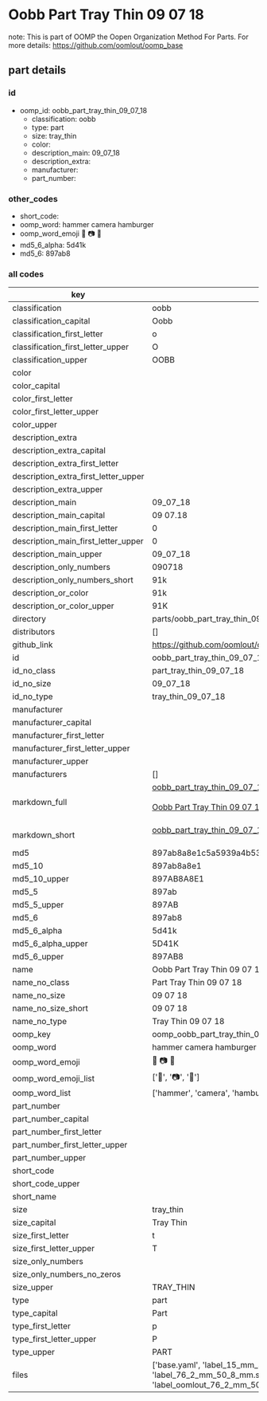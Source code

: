 # Oobb Part Tray Thin 09 07 18  

note: This is part of OOMP the Oopen Organization Method For Parts. For more details: https://github.com/oomlout/oomp_base

##  part details





### id
* oomp_id: oobb_part_tray_thin_09_07_18
  * classification: oobb
  * type: part
  * size: tray_thin
  * color: 
  * description_main: 09_07_18
  * description_extra: 
  * manufacturer: 
  * part_number: 

### other_codes
* short_code: 
* oomp_word: hammer camera hamburger
* oomp_word_emoji :hammer: :camera: :hamburger:
* md5_6_alpha: 5d41k
* md5_6: 897ab8

### all codes 
| key | value |  
| --- | --- |  
| classification | oobb |  
| classification_capital | Oobb |  
| classification_first_letter | o |  
| classification_first_letter_upper | O |  
| classification_upper | OOBB |  
| color |  |  
| color_capital |  |  
| color_first_letter |  |  
| color_first_letter_upper |  |  
| color_upper |  |  
| description_extra |  |  
| description_extra_capital |  |  
| description_extra_first_letter |  |  
| description_extra_first_letter_upper |  |  
| description_extra_upper |  |  
| description_main | 09_07_18 |  
| description_main_capital | 09 07.18 |  
| description_main_first_letter | 0 |  
| description_main_first_letter_upper | 0 |  
| description_main_upper | 09_07_18 |  
| description_only_numbers | 090718 |  
| description_only_numbers_short | 91k |  
| description_or_color | 91k |  
| description_or_color_upper | 91K |  
| directory | parts/oobb_part_tray_thin_09_07_18 |  
| distributors | [] |  
| github_link | https://github.com/oomlout/oomlout_oomp_part_src/tree/main/parts/oobb_part_tray_thin_09_07_18/working |  
| id | oobb_part_tray_thin_09_07_18 |  
| id_no_class | part_tray_thin_09_07_18 |  
| id_no_size | 09_07_18 |  
| id_no_type | tray_thin_09_07_18 |  
| manufacturer |  |  
| manufacturer_capital |  |  
| manufacturer_first_letter |  |  
| manufacturer_first_letter_upper |  |  
| manufacturer_upper |  |  
| manufacturers | [] |  
| markdown_full | [oobb_part_tray_thin_09_07_18](https://github.com/oomlout/oomlout_oomp_part_src/tree/main/parts/oobb_part_tray_thin_09_07_18/working)<br>[](https://github.com/oomlout/oomlout_oomp_part_src/tree/main/parts/oobb_part_tray_thin_09_07_18/working)<br>[Oobb Part Tray Thin 09 07 18](https://github.com/oomlout/oomlout_oomp_part_src/tree/main/parts/oobb_part_tray_thin_09_07_18/working)<br><br> |  
| markdown_short | [oobb_part_tray_thin_09_07_18](https://github.com/oomlout/oomlout_oomp_part_src/tree/main/parts/oobb_part_tray_thin_09_07_18/working)<br><br> |  
| md5 | 897ab8a8e1c5a5939a4b53d6a2bf67ed |  
| md5_10 | 897ab8a8e1 |  
| md5_10_upper | 897AB8A8E1 |  
| md5_5 | 897ab |  
| md5_5_upper | 897AB |  
| md5_6 | 897ab8 |  
| md5_6_alpha | 5d41k |  
| md5_6_alpha_upper | 5D41K |  
| md5_6_upper | 897AB8 |  
| name | Oobb Part Tray Thin 09 07 18 |  
| name_no_class | Part Tray Thin 09 07 18 |  
| name_no_size | 09 07 18 |  
| name_no_size_short | 09 07 18 |  
| name_no_type | Tray Thin 09 07 18 |  
| oomp_key | oomp_oobb_part_tray_thin_09_07_18 |  
| oomp_word | hammer camera hamburger |  
| oomp_word_emoji | :hammer: :camera: :hamburger: |  
| oomp_word_emoji_list | [':hammer:', ':camera:', ':hamburger:'] |  
| oomp_word_list | ['hammer', 'camera', 'hamburger'] |  
| part_number |  |  
| part_number_capital |  |  
| part_number_first_letter |  |  
| part_number_first_letter_upper |  |  
| part_number_upper |  |  
| short_code |  |  
| short_code_upper |  |  
| short_name |  |  
| size | tray_thin |  
| size_capital | Tray Thin |  
| size_first_letter | t |  
| size_first_letter_upper | T |  
| size_only_numbers |  |  
| size_only_numbers_no_zeros |  |  
| size_upper | TRAY_THIN |  
| type | part |  
| type_capital | Part |  
| type_first_letter | p |  
| type_first_letter_upper | P |  
| type_upper | PART |  
| files | ['base.yaml', 'label_15_mm_30_mm.pdf', 'label_15_mm_30_mm.svg', 'label_76_2_mm_50_8_mm.pdf', 'label_76_2_mm_50_8_mm.svg', 'label_oomlout_76_2_mm_50_8_mm.pdf', 'label_oomlout_76_2_mm_50_8_mm.svg', 'readme.md', 'working.json', 'working.yaml'] |  
